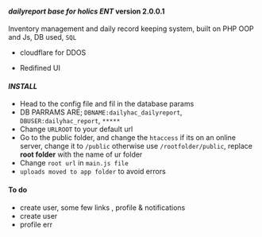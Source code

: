 #### **_dailyreport base for holics ENT_ version 2.0.0.1**

Inventory management and daily record keeping system, built on PHP OOP and Js, DB used, `SQL`

- cloudflare for DDOS

- Redifined UI

#### **_INSTALL_**

- Head to the config file and fil in the database params
- DB PARRAMS ARE; `DBNAME:dailyhac_dailyreport`, `DBUSER:dailyhac_report`, `*****`
- Change `URLROOT` to your default url
- Go to the public folder, and change the `htaccess` if its on an online server, change it to `/public` otherwise use `/rootfolder/public`, replace **root folder** with the name of ur folder
- Change `root url` in `main.js file`
- `uploads moved to app folder` to avoid errors

#### To do

- create user, some few links , profile & notifications
- create user
- profile err
